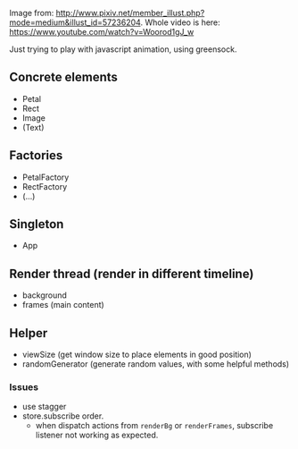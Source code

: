 
Image from: http://www.pixiv.net/member_illust.php?mode=medium&illust_id=57236204.
Whole video is here: https://www.youtube.com/watch?v=Woorod1gJ_w

Just trying to play with javascript animation, using greensock.

## Concrete elements
* Petal
* Rect
* Image
* (Text)

## Factories
* PetalFactory
* RectFactory
* (...)

## Singleton
* App

## Render thread (render in different timeline)
* background
* frames (main content)

## Helper
* viewSize (get window size to place elements in good position)
* randomGenerator (generate random values, with some helpful methods)


### Issues
* use stagger
* store.subscribe order.  
  - when dispatch actions from `renderBg` or `renderFrames`, subscribe listener not working as expected.

